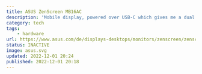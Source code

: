 ```yaml
---
title: ASUS ZenScreen MB16AC
description: 'Mobile display, powered over USB-C which gives me a dual display set up almost everywhere.'
category: tech
tags:
    - hardware
url: https://www.asus.com/de/displays-desktops/monitors/zenscreen/zenscreen-mb16ac/
status: INACTIVE
image: asus.svg
updated: 2022-12-01 20:24
published: 2022-12-01 20:18
---
```

